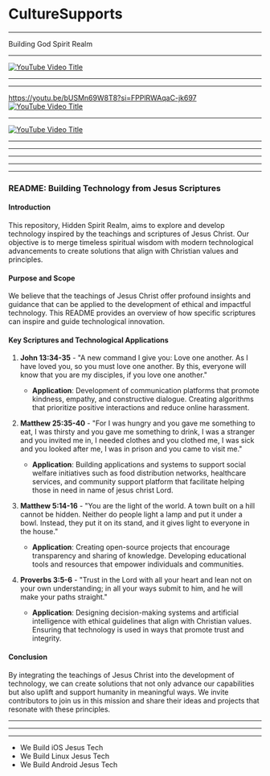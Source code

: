# CultureSupports

----------


Building God Spirit Realm


-------------


[![YouTube Video Title](https://img.youtube.com/vi/VIDEO_ID/0.jpg)]([[[https://www.youtube.com/watch?v=VIDEO_ID](https://youtu.be/bUSMn69W8T8?si=FPPlRWAqaC-jk697)](https://youtu.be/bUSMn69W8T8?si=FPPlRWAqaC-jk697)](https://youtu.be/bUSMn69W8T8?si=FPPlRWAqaC-jk697))


-------------------
-------------------
https://youtu.be/bUSMn69W8T8?si=FPPlRWAqaC-jk697
[![YouTube Video Title](https://img.youtube.com/vi/VIDEO_ID/0.jpg)](  )

-------------------
[![YouTube Video Title](https://img.youtube.com/vi/VIDEO_ID/0.jpg)](youtu.be/bUSMn69W8T8?si=FPPlRWAqaC-jk697)

-------------------

-------------------

-------------------

-------------------

-------------------




### README: Building Technology from Jesus Scriptures

#### Introduction
This repository, Hidden Spirit Realm, aims to explore and develop technology inspired by the teachings and scriptures of Jesus Christ. Our objective is to merge timeless spiritual wisdom with modern technological advancements to create solutions that align with Christian values and principles.

#### Purpose and Scope
We believe that the teachings of Jesus Christ offer profound insights and guidance that can be applied to the development of ethical and impactful technology. This README provides an overview of how specific scriptures can inspire and guide technological innovation.

#### Key Scriptures and Technological Applications

1. **John 13:34-35** - "A new command I give you: Love one another. As I have loved you, so you must love one another. By this, everyone will know that you are my disciples, if you love one another."
   - **Application**: Development of communication platforms that promote kindness, empathy, and constructive dialogue. Creating algorithms that prioritize positive interactions and reduce online harassment.

2. **Matthew 25:35-40** - "For I was hungry and you gave me something to eat, I was thirsty and you gave me something to drink, I was a stranger and you invited me in, I needed clothes and you clothed me, I was sick and you looked after me, I was in prison and you came to visit me."
   - **Application**: Building applications and systems to support social welfare initiatives such as food distribution networks, healthcare services, and community support platform that facilitate helping those in need in name of jesus christ Lord.

3. **Matthew 5:14-16** - "You are the light of the world. A town built on a hill cannot be hidden. Neither do people light a lamp and put it under a bowl. Instead, they put it on its stand, and it gives light to everyone in the house."
   - **Application**: Creating open-source projects that encourage transparency and sharing of knowledge. Developing educational tools and resources that empower individuals and communities.

4. **Proverbs 3:5-6** - "Trust in the Lord with all your heart and lean not on your own understanding; in all your ways submit to him, and he will make your paths straight."
   - **Application**: Designing decision-making systems and artificial intelligence with ethical guidelines that align with Christian values. Ensuring that technology is used in ways that promote trust and integrity.

#### Conclusion
By integrating the teachings of Jesus Christ into the development of technology, we can create solutions that not only advance our capabilities but also uplift and support humanity in meaningful ways. We invite contributors to join us in this mission and share their ideas and projects that resonate with these principles.

---





-------------
--------------

- We Build iOS Jesus Tech
- We Build Linux Jesus Tech
- We Build Android Jesus Tech











